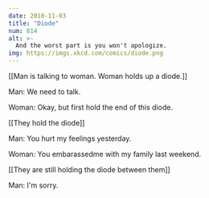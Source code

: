 ```yaml
---
date: 2010-11-03
title: "Diode"
num: 814
alt: >-
  And the worst part is you won't apologize.
img: https://imgs.xkcd.com/comics/diode.png
---
```

[[Man is talking to woman. Woman holds up a diode.]]

Man: We need to talk.

Woman: Okay, but first hold the end of this diode.

[[They hold the diode]]

Man: You hurt my feelings yesterday.

Woman: You embarassedme with my family last weekend.

[[They are still holding the diode between them]]

Man: I'm sorry.

